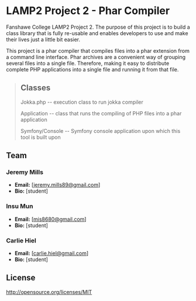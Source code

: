 ﻿LAMP2 Project 2 - Phar Compiler
===============================

Fanshawe College LAMP2 Project 2. The purpose of this project is to build a class library that is fully re-usable and enables
developers to use and make their lives just a little bit easier. 

This project is a phar compiler that compiles files into a phar extension from a command line interface.  Phar archives are a convenient way
of grouping several files into a single file. Therefore, making it easy to distribute complete PHP applications into a single
file and running it from that file.

>## Classes
>Jokka.php -- execution class to run jokka compiler
>
>Application -- class that runs the compiling of PHP files into a phar application
>
>Symfony/Console -- Symfony console application upon which this tool is built upon

## Team
### Jeremy Mills
* **Email:** [jeremy.mills89@gmail.com]
* **Bio:** [student]

### Insu Mun
* **Email:** [mis8680@gmail.com]
* **Bio:** [student]

### Carlie Hiel
* **Email:** [carlie.hiel@gmail.com]
* **Bio:** [student]


## License
http://opensource.org/licenses/MIT

